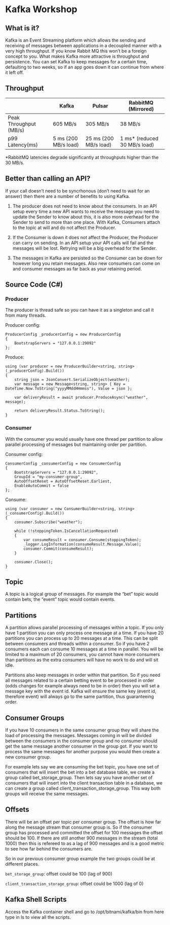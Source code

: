 # Kafka Workshop

## What is it?

Kafka is an Event Streaming platform which allows the sending and receiving of messages between applications in a decoupled manner with a very high throughput. If you know Rabbit MQ this won’t be a foreign concept to you. What makes Kafka more attractive is throughput and persistence. You can set Kafka to keep messages for a certain time, defaulting to two weeks, so if an app goes down it can continue from where it left off.

## Throughput

|                         | Kafka                 | Pulsar                | RabbitMQ (Mirrored)           |
|-------------------------|-----------------------|-----------------------|-------------------------------|
| Peak Throughput (MB/s)  | 605 MB/s              | 305 MB/s              | 38 MB/s                       |
| p99 Latency(ms)         | 5 ms (200 MB/s load)  | 25 ms (200 MB/s load) | 1 ms* (reduced 30 MB/s load)  |

*RabbitMQ latencies degrade significantly at throughputs higher than the 30 MB/s. 

## Better than calling an API?

If your call doesn’t need to be syncrhonous (don’t need to wait for an answer) then there are a number of benefits to using Kafka.

1. The producer does not need to know about the consumers. In an API setup every time a new API wants to receive the message you need to update the Sender to know about this, it is also more overhead for the Sender to send to more than one place. With Kafka, Consumers attach to the topic at will and do not affect the Producer.

2. If the Consumer is down it does not affect the Producer, the Producer can carry on sending. In an API setup your API calls will fail and the messages will be lost. Retrying will be a big overhead for the Sender.

3. The messages in Kafka are persisted so the Consumer can be down for however long you retain messages. Also new consumers can come on and consumer messages as far back as your retaining period.

## Source Code (C#)
 
### Producer

The producer is thread safe so you can have it as a singleton and call it from many threads.

Producer config:
```
ProducerConfig _producerConfig = new ProducerConfig
{
    BootstrapServers = "127.0.0.1:29092"
};
```

Produce:
```
using (var producer = new ProducerBuilder<string, string>(_producerConfig).Build())
{
    string json = JsonConvert.SerializeObject(weather);
    var message = new Message<string, string> { Key = DateTime.Now.ToString("yyyyMMddHHmmss"), Value = json };

    var deliveryResult = await producer.ProduceAsync("weather", message);

    return deliveryResult.Status.ToString();
}
```

### Consumer

With the consumer you would usually have one thread per partition to allow parallel processing of messages but maintaining order per partition.

Consumer config:
```
ConsumerConfig _consumerConfig = new ConsumerConfig
{
    BootstrapServers = "127.0.0.1:29092",
    GroupId = "my-consumer-group",
    AutoOffsetReset = AutoOffsetReset.Earliest,
    EnableAutoCommit = false
};
```

Consume:
```
using (var consumer = new ConsumerBuilder<string, string>(_consumerConfig).Build())
{
    consumer.Subscribe("weather");

    while (!stoppingToken.IsCancellationRequested)
    {
        var consumeResult = consumer.Consume(stoppingToken);
        _logger.LogInformation(consumeResult.Message.Value);
        consumer.Commit(consumeResult);
    }

    consumer.Close();
}
```

## Topic

A topic is a logical group of messages. For example the “bet” topic would contain bets, the “event” topic would contain events.

## Partitions

A partition allows parallel processing of messages within a topic. If you only have 1 partition you can only process one message at a time. If you have 20 partitions you can process up to 20 messages at a time. This can be split between consumers and threads within a consumer. So if you have 2 consumers each can consume 10 messages at a time in parallel. You will be limited to a maximum of 20 consumers, you cannot have more consumers than partitions as the extra consumers will have no work to do and will sit idle.

Partitions also keep messages in order within that partition. So if you need all messages related to a certain betting event to be processed in order (odds changes for example always need to be in order) then you will set a message key with the event id. Kafka will ensure the same key (event id, therefore event) will always go to the same partition, thus guaranteeing order.

## Consumer Groups

If you have 10 consumers in the same consumer group they will share the load of processing the messages. Messages coming in will be divided between the consumers in the consumer group and no consumer should get the same message another consumer in the group got. If you want to process the same messages for another purpose you would then create a new consumer group. 

For example lets say we are consuming the bet topic, you have one set of consumers that will insert the bet into a bet database table, we create a group called bet_storage_group. Then lets say you have another set of consumers that will insert into the client transaction table in a database, we can create a group called client_transaction_storage_group. This way both groups will receive the same messages.

## Offsets

There will be an offset per topic per consumer group. The offset is how far along the message stream that consumer group is. So if the consumer group has processed and committed the offset for 100 messages the offset should be 100. If there are still another 900 messages in the stream (total 1000) then this is refereed to as a lag of 900 messages and is a good metric to see how far behind the consumers are.

So in our previous consumer group example the two groups could be at different places. 

`bet_storage_group`: offset could be 100 (lag of 900)

`client_transaction_storage_group`: offset could be 1000 (lag of 0)

## Kafka Shell Scripts
Access the Kafka container shell and go to /opt/bitnami/kafka/bin from here type in ls to view all the scripts.
